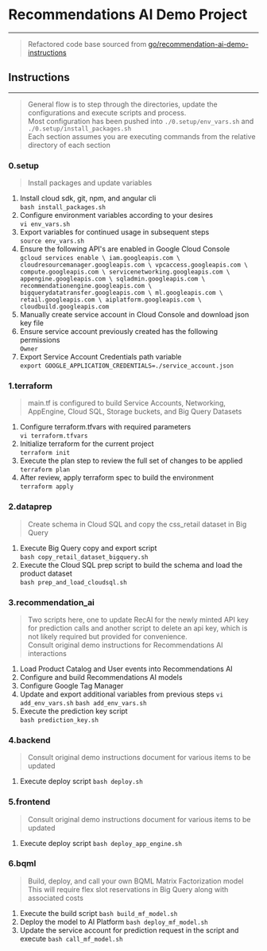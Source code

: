 # Recommendations AI Demo Project
___
> Refactored code base sourced from
> [go/recommendation-ai-demo-instructions](http://go/recommendation-ai-demo-instructions)



## Instructions

---
> General flow is to step through the directories, update the configurations and execute scripts and process.  
> Most configuration has been pushed into `./0.setup/env_vars.sh` and `./0.setup/install_packages.sh`  
> Each section assumes you are executing commands from the relative directory of each section

### 0.setup
> Install packages and update variables
1. Install cloud sdk, git, npm, and angular cli  
    `bash install_packages.sh`
2. Configure environment variables according to your desires  
    `vi env_vars.sh`
3. Export variables for continued usage in subsequent steps  
    `source env_vars.sh`
4. Ensure  the following API's are enabled in Google Cloud Console  
   `gcloud services enable \
   iam.googleapis.com \
   cloudresourcemanager.googleapis.com \
   vpcaccess.googleapis.com \
   compute.googleapis.com \
   servicenetworking.googleapis.com \
   appengine.googleapis.com \
   sqladmin.googleapis.com \
   recommendationengine.googleapis.com \
   bigquerydatatransfer.googleapis.com \
   ml.googleapis.com \
   retail.googleapis.com \
   aiplatform.googleapis.com \
   cloudbuild.googleapis.com`
5. Manually create service account in Cloud Console and download json key file
6. Ensure service account previously created has the following permissions  
   `Owner`
7. Export Service Account Credentials path variable  
    `export GOOGLE_APPLICATION_CREDENTIALS=./service_account.json`

### 1.terraform
> main.tf is configured to build Service Accounts, Networking, AppEngine, Cloud SQL, Storage buckets, and Big Query Datasets
1. Configure terraform.tfvars with required parameters  
    `vi terraform.tfvars`
2. Initialize terraform for the current project  
    `terraform init`
3. Execute the plan step to review the full set of changes to be applied  
    `terraform plan`
4. After review, apply terraform spec to build the environment  
    `terraform apply`

### 2.dataprep
> Create schema in Cloud SQL and copy the css_retail dataset in Big Query
1. Execute Big Query copy and export script  
    `bash copy_retail_dataset_bigquery.sh`
2. Execute the Cloud SQL prep script to build the schema and load the product dataset  
    `bash prep_and_load_cloudsql.sh`

### 3.recommendation_ai
> Two scripts here, one to update RecAI for the newly minted API key for prediction calls
> and another script to delete an api key, which is not likely required but provided for convenience.  
> Consult original demo instructions for Recommendations AI interactions
1. Load Product Catalog and User events into Recommendations AI
2. Configure and build Recommendations AI models
3. Configure Google Tag Manager
4. Update and export additional variables from previous steps
   `vi add_env_vars.sh`
   `bash add_env_vars.sh`
5. Execute the prediction key script  
    `bash prediction_key.sh`
   
### 4.backend
> Consult original demo instructions document for various items to be updated
1. Execute deploy script
    `bash deploy.sh`

### 5.frontend
> Consult original demo instructions document for various items to be updated
1. Execute deploy script
    `bash deploy_app_engine.sh`
   
### 6.bqml
> Build, deploy, and call your own BQML Matrix Factorization model
> This will require flex slot reservations in Big Query along with associated costs
1. Execute the build script
    `bash build_mf_model.sh`
2. Deploy the model to AI Platform
    `bash deploy_mf_model.sh`
3. Update the service account for prediction request in the script and execute
    `bash call_mf_model.sh`